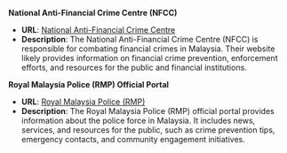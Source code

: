 **National Anti-Financial Crime Centre (NFCC)**
   - **URL**: [National Anti-Financial Crime Centre](https://nfcc.jpm.gov.my/index.php)
   - **Description**: The National Anti-Financial Crime Centre (NFCC) is responsible for combating financial crimes in Malaysia. Their website likely provides information on financial crime prevention, enforcement efforts, and resources for the public and financial institutions.

**Royal Malaysia Police (RMP) Official Portal**
   - **URL**: [Royal Malaysia Police (RMP)](https://www.rmp.gov.my/)
   - **Description**: The Royal Malaysia Police (RMP) official portal provides information about the police force in Malaysia. It includes news, services, and resources for the public, such as crime prevention tips, emergency contacts, and community engagement initiatives.
